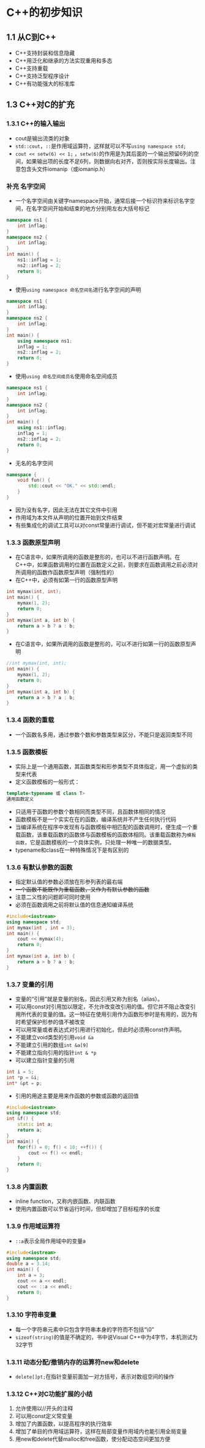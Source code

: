 # C++的初步知识
## 1.1 从C到C++
* C++支持封装和信息隐藏
* C++用泛化和继承的方法实现重用和多态
* C++支持重载
* C++支持泛型程序设计
* C++有功能强大的标准库
## 1.3 C++对C的扩充
### 1.3.1 C++的输入输出
* cout是输出流类的对象
* `std::cout`，`::`是作用域运算符，这样就可以不写`using namespace std;`
* `cout << setw(6) << 1;` ，`setw(6)`的作用是为其后面的一个输出预留6列的空间，如果输出项的长度不足6列，则数据向右对齐，否则按实际长度输出。注意包含头文件iomanip（或iomanip.h）

### 补充 名字空间
* 一个名字空间由关键字namespace开始，通常后接一个标识符来标识名字空间，在名字空间开始和结束的地方分别用左右大括号标记
``` C++
namespace ns1 {
	int inflag;
}
namespace ns2 {
	int inflag;
}
int main() {
	ns1::inflag = 1;
	ns2::inflag = 2;
	return 0;
}
```
* 使用`using namespace 命名空间名`进行名字空间的声明
``` C++
namespace ns1 {
	int inflag;
}
namespace ns2 {
	int inflag;
}
int main() {
	using namespace ns1;
	inflag = 1;
	ns2::inflag = 2;
	return 0;
}
```
* 使用`using 命名空间成员名`使用命名空间成员
``` C++
namespace ns1 {
	int inflag;
}
namespace ns2 {
	int inflag;
}
int main() {
	using ns1::inflag;
	inflag = 1;
	ns2::inflag = 2;
	return 0;
}
```
* 无名的名字空间
``` C++
namespace {
	void fun() {
		std::cout << "OK." << std::endl;
	}
}
```
* 因为没有名字，因此无法在其它文件中引用
* 作用域为本文件从声明的位置开始到文件结束
* 有些集成化的调试工具可以对const常量进行调试，但不能对宏常量进行调试
### 1.3.3 函数原型声明
* 在C语言中，如果所调用的函数是整形的，也可以不进行函数声明。在C++中，如果函数调用的位置在函数定义之前，则要求在函数调用之前必须对所调用的函数作函数原型声明（强制性的）  
* 在C++中，必须有如第一行的函数原型声明
``` C++
int mymax(int, int);
int main() {
	mymax(1, 2);
	return 0;
}
int mymax(int a, int b) {
	return a > b ? a : b;
}
```
* 在C语言中，如果所调用的函数是整形的，可以不进行如第一行的函数原型声明  
``` C
//int mymax(int, int);
int main() {
	mymax(1, 2);
	return 0;
}
int mymax(int a, int b) {
	return a > b ? a : b;
}
```
### 1.3.4 函数的重载
* 一个函数名多用，通过参数个数和参数类型来区分，不能只是返回类型不同
### 1.3.5 函数模板
* 实际上是一个通用函数，其函数类型和形参类型不具体指定，用一个虚拟的类型来代表
* 定义函数模板的一般形式：
``` C++
template<typename 或 class T>
通用函数定义
```
* 只适用于函数的参数个数相同而类型不同，且函数体相同的情况
* 函数模板不是一个实实在在的函数，编译系统并不产生任何执行代码
* 当编译系统在程序中发现有与函数模板中相匹配的函数调用时，便生成一个重载函数，该重载函数的函数体与函数模板的函数体相同。该重载函数称为`模板函数`，它是函数模板的一个具体实例，只处理一种唯一的数据类型。
* typename和class在一种特殊情况下是有区别的
### 1.3.6 有默认参数的函数
* 指定默认值的参数必须放在形参列表的最右端
* ~~一个函数不能既作为重载函数，又作为有默认参数的函数~~
* 注意二义性的问题即可同时使用
* 必须在函数调用之前将默认值的信息通知编译系统
``` C++
#include<iostream>
using namespace std;
int mymax(int , int = 3);
int main() {
	cout << mymax(4);
	return 0;
}
int mymax(int a, int b) {
	return a > b ? a : b;
}
```
### 1.3.7 变量的引用
* 变量的“引用”就是变量的别名，因此引用又称为别名（alias）。
* 可以用const对引用加以限定，不允许改变改引用的值。但它并不阻止改变引用所代表的变量的值。这一特征在使用引用作为函数形参时是有用的，因为有时希望保护形参的值不被改变
* 可以用常量或者表达式对引用进行初始化，但此时必须用const作声明。
* 不能建立void类型的引用`void &a`
* 不能建立引用的数组`int &a[9]`
* 不能建立指向引用的指针`int & *p`
* 可以建立指针变量的引用
``` C++
int i = 5;
int *p = &i;
int* &pt = p;
```
* 引用的用途主要是用来作函数的参数或函数的返回值
``` C++
#include<iostream>
using namespace std;
int &f() {
	static int a;
	return a;
}
int main() {
	for(f() = 0; f() < 10; ++f()) {
		cout << f() << endl;
	}
	return 0;
}
```
### 1.3.8 内置函数
* inline function，又称内嵌函数、内联函数
* 使用内置函数可以节省运行时间，但却增加了目标程序的长度

### 1.3.9 作用域运算符
* `::a`表示全局作用域中的变量a
``` C++
#include<iostream>
using namespace std;
double a = 3.14;
int main() {
	int a = 3;
	cout << a << endl;
	cout << ::a << endl;
	return 0;
}
```
### 1.3.10 字符串变量
* 每一个字符串元素中只包含字符串本身的字符而不包括“\0”
* `sizeof(string)`的值是不确定的，书中说Visual C++中为4字节，本机测试为32字节

### 1.3.11 动态分配/撤销内存的运算符new和delete
* `delete[]pt;`在指针变量前面加一对方括号，表示对数组空间的操作

### 1.3.12 C++对C功能扩展的小结
1. 允许使用以//开头的注释
4. 可以用const定义常变量
9. 增加了内置函数，以提高程序的执行效率
10. 增加了单目的作用域运算符，这样在局部变量作用域内也能引用全局变量
12. 用new和delete代替malloc和free函数，使分配动态空间更加方便

